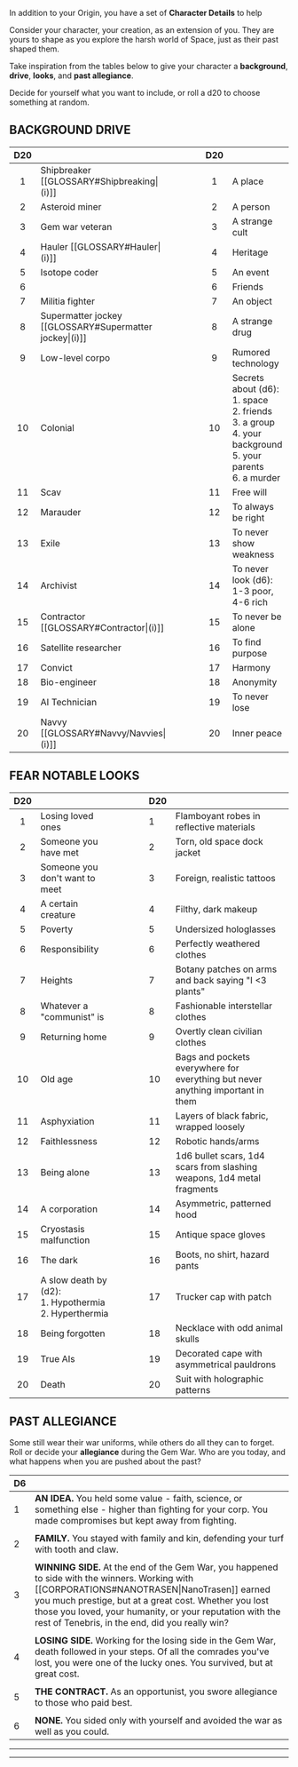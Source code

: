 
In addition to your Origin, you have a set of **Character Details** to help 



Consider your character, your creation, as an extension of you. They are yours to shape as you explore the harsh world of Space, just as their past shaped them.

Take inspiration from the tables below to give your character a **background**, **drive**, **looks**, and **past allegiance**.

Decide for yourself what you want to include, or roll a d20 to choose something at random.


## BACKGROUND                     DRIVE

| **D20** |                                                         |     |     |     | **D20** |                                                                                                                     |
| :-----: | ------------------------------------------------------- | --- | --- | --- | :-----: | ------------------------------------------------------------------------------------------------------------------- |
|    1    | Shipbreaker [[GLOSSARY#Shipbreaking\|(i)]]              |     |     |     |    1    | A place                                                                                                             |
|    2    | Asteroid miner                                          |     |     |     |    2    | A person                                                                                                            |
|    3    | Gem war veteran                                         |     |     |     |    3    | A strange cult                                                                                                      |
|    4    | Hauler [[GLOSSARY#Hauler\|(i)]]                         |     |     |     |    4    | Heritage                                                                                                            |
|    5    | Isotope coder                                           |     |     |     |    5    | An event                                                                                                            |
|    6    |                                                         |     |     |     |    6    | Friends                                                                                                             |
|    7    | Militia fighter                                         |     |     |     |    7    | An object                                                                                                           |
|    8    | Supermatter jockey [[GLOSSARY#Supermatter jockey\|(i)]] |     |     |     |    8    | A strange drug                                                                                                      |
|    9    | Low-level corpo                                         |     |     |     |    9    | Rumored technology                                                                                                  |
|   10    | Colonial                                                |     |     |     |   10    | Secrets about (d6):<br>1. space<br>2. friends<br>3. a group<br>4. your background<br>5. your parents<br>6. a murder |
|   11    | Scav                                                    |     |     |     |   11    | Free will                                                                                                           |
|   12    | Marauder                                                |     |     |     |   12    | To always be right                                                                                                  |
|   13    | Exile                                                   |     |     |     |   13    | To never show weakness                                                                                              |
|   14    | Archivist                                               |     |     |     |   14    | To never look (d6):<br>1-3 poor, 4-6 rich                                                                           |
|   15    | Contractor [[GLOSSARY#Contractor\|(i)]]                 |     |     |     |   15    | To never be alone                                                                                                   |
|   16    | Satellite researcher                                    |     |     |     |   16    | To find purpose                                                                                                     |
|   17    | Convict                                                 |     |     |     |   17    | Harmony                                                                                                             |
|   18    | Bio-engineer                                            |     |     |     |   18    | Anonymity                                                                                                           |
|   19    | AI Technician                                           |     |     |     |   19    | To never lose                                                                                                       |
|   20    | Navvy [[GLOSSARY#Navvy/Navvies\|(i)]]                   |     |     |     |   20    | Inner peace                                                                                                         |

## FEAR                           NOTABLE LOOKS

| **D20** |                                                            |     |     |     | **D20** |                                                                                 |
| :-----: | ---------------------------------------------------------- | --- | --- | --- | ------- | ------------------------------------------------------------------------------- |
|    1    | Losing loved ones                                          |     |     |     | 1       | Flamboyant robes in reflective materials                                        |
|    2    | Someone you have met                                       |     |     |     | 2       | Torn, old space dock jacket                                                     |
|    3    | Someone you don't want to meet                             |     |     |     | 3       | Foreign, realistic tattoos                                                      |
|    4    | A certain creature                                         |     |     |     | 4       | Filthy, dark makeup                                                             |
|    5    | Poverty                                                    |     |     |     | 5       | Undersized hologlasses                                                          |
|    6    | Responsibility                                             |     |     |     | 6       | Perfectly weathered clothes                                                     |
|    7    | Heights                                                    |     |     |     | 7       | Botany patches on arms and back saying "I <3 plants"                            |
|    8    | Whatever a "communist" is                                  |     |     |     | 8       | Fashionable interstellar clothes                                                |
|    9    | Returning home                                             |     |     |     | 9       | Overtly clean civilian clothes                                                  |
|   10    | Old age                                                    |     |     |     | 10      | Bags and pockets everywhere for everything but never anything important in them |
|   11    | Asphyxiation                                               |     |     |     | 11      | Layers of black fabric, wrapped loosely                                         |
|   12    | Faithlessness                                              |     |     |     | 12      | Robotic hands/arms                                                              |
|   13    | Being alone                                                |     |     |     | 13      | 1d6 bullet scars, 1d4 scars from slashing weapons, 1d4 metal fragments          |
|   14    | A corporation                                              |     |     |     | 14      | Asymmetric, patterned hood                                                      |
|   15    | Cryostasis malfunction                                     |     |     |     | 15      | Antique space gloves                                                            |
|   16    | The dark                                                   |     |     |     | 16      | Boots, no shirt, hazard pants                                                   |
|   17    | A slow death by (d2):<br>1. Hypothermia<br>2. Hyperthermia |     |     |     | 17      | Trucker cap with patch                                                          |
|   18    | Being forgotten                                            |     |     |     | 18      | Necklace with odd animal skulls                                                 |
|   19    | True AIs                                                   |     |     |     | 19      | Decorated cape with asymmetrical pauldrons                                      |
|   20    | Death                                                      |     |     |     | 20      | Suit with holographic patterns                                                  |


## PAST ALLEGIANCE
Some still wear their war uniforms, while others do all they can to forget. Roll or decide your **allegiance** during the Gem War. Who are you today, and what happens when you are pushed about the past?

| **D6** |                                                                                                                                                                                                                                                                                                                        |
| ------ | ---------------------------------------------------------------------------------------------------------------------------------------------------------------------------------------------------------------------------------------------------------------------------------------------------------------------- |
| 1      | **AN IDEA.** You held some value - faith, science, or something else - higher than fighting for your corp. You made compromises but kept away from fighting.                                                                                                                                                           |
|        |                                                                                                                                                                                                                                                                                                                        |
| 2      | **FAMILY.** You stayed with family and kin, defending your turf with tooth and claw.                                                                                                                                                                                                                                   |
|        |                                                                                                                                                                                                                                                                                                                        |
| 3      | **WINNING SIDE.** At the end of the Gem War, you happened to side with the winners. Working with [[CORPORATIONS#NANOTRASEN\|NanoTrasen]] earned you much prestige, but at a great cost. Whether you lost those you loved, your humanity, or your reputation with the rest of Tenebris, in the end, did you really win? |
|        |                                                                                                                                                                                                                                                                                                                        |
| 4      | **LOSING SIDE.** Working for the losing side in the Gem War, death followed in your steps. Of all the comrades you've lost, you were one of the lucky ones. You survived, but at great cost.                                                                                                                           |
|        |                                                                                                                                                                                                                                                                                                                        |
| 5      | **THE CONTRACT.** As an opportunist, you swore allegiance to those who paid best.                                                                                                                                                                                                                                      |
|        |                                                                                                                                                                                                                                                                                                                        |
| 6      | **NONE.** You sided only with yourself and avoided the war as well as you could.                                                                                                                                                                                                                                       |


---
---
